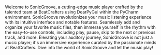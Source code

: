 Welcome to SonicGroove, a cutting-edge music player crafted by the talented team at BeatCrafters using DearPyGui within the PyCharm environment. SonicGroove revolutionizes your music listening experience with its intuitive interface and notable features. Seamlessly add and organize your favorite music files, then immerse yourself in the rhythm with the easy-to-use controls, including play, pause, skip to the next or previous track, and more. Elevating your auditory journey, SonicGroove is not just a music player; it's an immersive experience curated by the passionate minds at BeatCrafters. Dive into the world of SonicGroove and let the music play!
